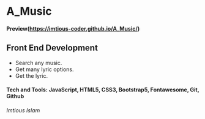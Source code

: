 # A_Music

#### Preview(https://imtious-coder.github.io/A_Music/)

## Front End Development
* Search any music.
* Get many lyric options.
* Get the lyric. 

#### Tech and Tools: JavaScript, HTML5, CSS3, Bootstrap5, Fontawesome, Git, Github

###### Imtious Islam 

